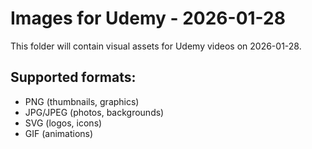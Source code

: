 # Images for Udemy - 2026-01-28

This folder will contain visual assets for Udemy videos on 2026-01-28.

## Supported formats:
- PNG (thumbnails, graphics)
- JPG/JPEG (photos, backgrounds)
- SVG (logos, icons)
- GIF (animations)
